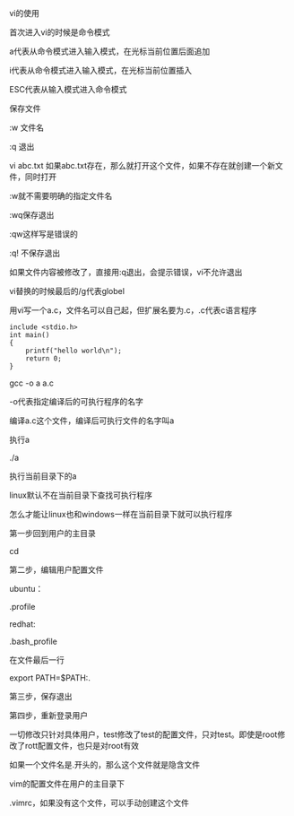 vi的使用

首次进入vi的时候是命令模式

a代表从命令模式进入输入模式，在光标当前位置后面追加

i代表从命令模式进入输入模式，在光标当前位置插入

ESC代表从输入模式进入命令模式

保存文件

:w 文件名

:q 退出

vi abc.txt 如果abc.txt存在，那么就打开这个文件，如果不存在就创建一个新文件，同时打开

:w就不需要明确的指定文件名

:wq保存退出

:qw这样写是错误的

:q! 不保存退出

如果文件内容被修改了，直接用:q退出，会提示错误，vi不允许退出

vi替换的时候最后的/g代表globel

用vi写一个a.c，文件名可以自己起，但扩展名要为.c，.c代表c语言程序

```
include <stdio.h>
int main()
{
    printf("hello world\n");
    return 0;
}
```


gcc -o a a.c

-o代表指定编译后的可执行程序的名字

编译a.c这个文件，编译后可执行文件的名字叫a

执行a

./a

执行当前目录下的a

linux默认不在当前目录下查找可执行程序

怎么才能让linux也和windows一样在当前目录下就可以执行程序

第一步回到用户的主目录

cd

第二步，编辑用户配置文件

ubuntu：

.profile

redhat:

.bash_profile

在文件最后一行

export PATH=$PATH:.

第三步，保存退出

第四步，重新登录用户



一切修改只针对具体用户，test修改了test的配置文件，只对test。即使是root修改了rott配置文件，也只是对root有效

如果一个文件名是.开头的，那么这个文件就是隐含文件

vim的配置文件在用户的主目录下

.vimrc，如果没有这个文件，可以手动创建这个文件


